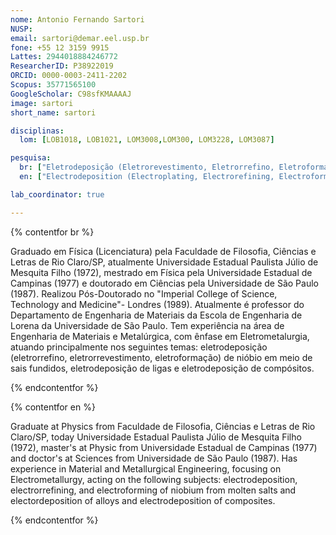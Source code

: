 ```yaml
---
nome: Antonio Fernando Sartori
NUSP:
email: sartori@demar.eel.usp.br
fone: +55 12 3159 9915
Lattes: 2944018884246772
ResearcherID: P38922019
ORCID: 0000-0003-2411-2202
Scopus: 35771565100
GoogleScholar: C98sfKMAAAAJ
image: sartori
short_name: sartori

disciplinas:
  lom: [LOB1018, LOB1021, LOM3008,LOM300, LOM3228, LOM3087]

pesquisa:
  br: ["Eletrodeposição (Eletrorevestimento, Eletrorrefino, Eletroformação, Eletroextração) de Nióbio em meio de sais fundidos", "Eletrodeposição de metais, ligas e compósitos em meio aquoso"]
  en: ["Electrodeposition (Electroplating, Electrorefining, Electroforming, Electrowinning) of Niobium from molten salts", "Electrodeposition of metals, alloys and composites"]

lab_coordinator: true

---
```


{% contentfor br %}

Graduado em Física (Licenciatura) pela Faculdade de Filosofia, Ciências e Letras de Rio Claro/SP, atualmente Universidade Estadual Paulista Júlio de Mesquita Filho (1972), mestrado em Física pela Universidade Estadual de Campinas (1977) e doutorado em Ciências pela Universidade de São Paulo (1987). Realizou Pós-Doutorado no "Imperial College of Science, Technology and Medicine"- Londres (1989). Atualmente é professor do Departamento de Engenharia de Materiais da Escola de Engenharia de Lorena da Universidade de São Paulo. Tem experiência na área de Engenharia de Materiais e Metalúrgica, com ênfase em Eletrometalurgia, atuando principalmente nos seguintes temas: eletrodeposição (eletrorrefino, eletrorrevestimento, eletroformação) de nióbio em meio de sais fundidos, eletrodeposição de ligas e eletrodeposição de compósitos.

{% endcontentfor %}

{% contentfor en %}

Graduate at Physics from Faculdade de Filosofia, Ciências e Letras de Rio Claro/SP, today Universidade Estadual Paulista Júlio de Mesquita Filho (1972), master's at Physic from Universidade Estadual de Campinas (1977) and doctor's at Sciences from Universidade de São Paulo (1987). Has experience in Material and Metallurgical Engineering, focusing on Electrometallurgy, acting on the following subjects: electrodeposition, electrorrefining, and electroforming of niobium from molten salts and electordeposition of alloys and electrodeposition of composites.

{% endcontentfor %}
